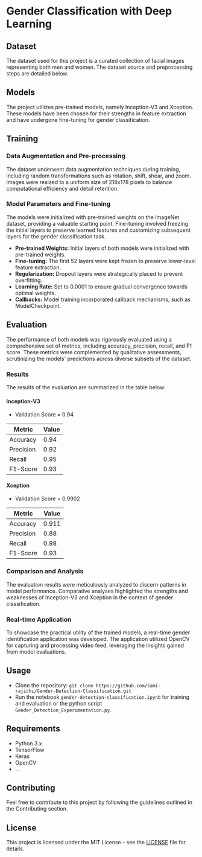# Gender Classification with Deep Learning

## Dataset
The dataset used for this project is a curated collection of facial images representing both men and women. The dataset source and preprocessing steps are detailed below.

## Models
The project utilizes pre-trained models, namely Inception-V3 and Xception. These models have been chosen for their strengths in feature extraction and have undergone fine-tuning for gender classification.

## Training

### Data Augmentation and Pre-processing
The dataset underwent data augmentation techniques during training, including random transformations such as rotation, shift, shear, and zoom. Images were resized to a uniform size of 218x178 pixels to balance computational efficiency and detail retention.

### Model Parameters and Fine-tuning
The models were initialized with pre-trained weights on the ImageNet dataset, providing a valuable starting point. Fine-tuning involved freezing the initial layers to preserve learned features and customizing subsequent layers for the gender classification task.

- **Pre-trained Weights:** Initial layers of both models were initialized with pre-trained weights.
- **Fine-tuning:** The first 52 layers were kept frozen to preserve lower-level feature extraction.
- **Regularization:** Dropout layers were strategically placed to prevent overfitting.
- **Learning Rate:** Set to 0.0001 to ensure gradual convergence towards optimal weights.
- **Callbacks:** Model training incorporated callback mechanisms, such as ModelCheckpoint.

## Evaluation

The performance of both models was rigorously evaluated using a comprehensive set of metrics, including accuracy, precision, recall, and F1 score. These metrics were complemented by qualitative assessments, scrutinizing the models' predictions across diverse subsets of the dataset.

### Results

The results of the evaluation are summarized in the table below:

#### Inception-V3

- Validation Score = 0.94

| Metric        | Value   |
| ------------- | ------- |
| Accuracy      | 0.94    |
| Precision     | 0.92    |
| Recall        | 0.95    |
| F1-Score      | 0.93    |

#### Xception

- Validation Score = 0.9902

| Metric        | Value   |
| ------------- | ------- |
| Accuracy      | 0.911   |
| Precision     | 0.88    |
| Recall        | 0.98    |
| F1-Score      | 0.93    |

### Comparison and Analysis

The evaluation results were meticulously analyzed to discern patterns in model performance. Comparative analyses highlighted the strengths and weaknesses of Inception-V3 and Xception in the context of gender classification.

### Real-time Application

To showcase the practical utility of the trained models, a real-time gender identification application was developed. The application utilized OpenCV for capturing and processing video feed, leveraging the insights gained from model evaluations.

## Usage

- Clone the repository: `git clone https://github.com/sami-rajichi/Gender-Detection-Classification.git`
- Run the notebook `gender-detection-classification.ipynb` for training and evaluation or the python script `Gender_Detection_Experimentation.py`.

## Requirements
- Python 3.x
- TensorFlow
- Keras
- OpenCV
- ...

## Contributing

Feel free to contribute to this project by following the guidelines outlined in the Contributing section.

## License

This project is licensed under the MIT License - see the [LICENSE](LICENSE) file for details.
